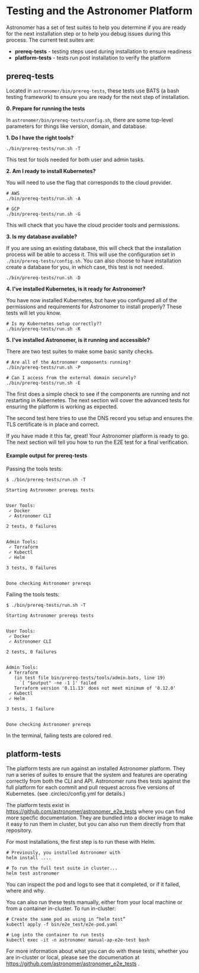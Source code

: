 # Testing and the Astronomer Platform

Astronomer has a set of test suites to help you
determine if you are ready for the next installation step
or to help you debug issues during this process.
The current test suites are:

- __prereq-tests__ - testing steps used during installation to ensure readiness
- __platform-tests__ - tests run post installation to verify the platform


## prereq-tests

Located in `astronomer/bin/prereq-tests`, these tests use
BATS (a bash testing framework) to ensure you are ready
for the next step of installation.


__0. Prepare for running the tests__

In `astronomer/bin/prereq-tests/config.sh`, there are some
top-level parameters for things like version, domain, and database.


__1. Do I have the right tools?__

```shell
./bin/prereq-tests/run.sh -T
```

This test for tools needed for both user and admin tasks.


__2. Am I ready to install Kubernetes?__

You will need to use the flag that corresponds to the cloud provider.

```shell
# AWS
./bin/prereq-tests/run.sh -A

# GCP
./bin/prereq-tests/run.sh -G
```

This will check that you have the cloud procider tools and permissions.


__3. Is my database available?__

If you are using an existing database, this will check that the installation
process will be able to access it. This will use the configuration set in
`./bin/prereq-tests/config.sh`. You can also choose to have installation
create a database for you, in which case, this test is not needed.

```shell
./bin/prereq-tests/run.sh -D
```


__4. I've installed Kubernetes, is it ready for Astronomer?__

You have now installed Kubernetes, but have you configured
all of the permissions and requirements for Astronomer to install properly?
These tests will let you know.

```shell
# Is my Kubernetes setup correctly??
./bin/prereq-tests/run.sh -K
```


__5. I've installed Astronomer, is it running and accessible?__

There are two test suites to make some basic sanity checks.

```shell
# Are all of the Astronomer components running?
./bin/prereq-tests/run.sh -P

# Can I access from the external domain securely?
./bin/prereq-tests/run.sh -E
```

The first does a simple check to see if the components are
running and not restarting in Kubernetes.
The next section will cover the advanced tests
for ensuring the platform is working as expected.

The second test here tries to use the DNS record you setup
and ensures the TLS certificate is in place and correct.

If you have made it this far, great!
Your Astronomer platform is ready to go.
The next section will tell you how to
run the E2E test for a final verification.


#### Example output for prereq-tests

Passing the tools tests:

```shell
$ ./bin/prereq-tests/run.sh -T

Starting Astronomer prereqs tests


User Tools:
 ✓ Docker
 ✓ Astronomer CLI

2 tests, 0 failures


Admin Tools:
 ✓ Terraform
 ✓ Kubectl
 ✓ Helm

3 tests, 0 failures


Done checking Astronomer prereqs
```

Failing the tools tests:

```shell
$ ./bin/prereq-tests/run.sh -T

Starting Astronomer prereqs tests


User Tools:
 ✓ Docker
 ✓ Astronomer CLI

2 tests, 0 failures


Admin Tools:
 ✗ Terraform
   (in test file bin/prereq-tests/tools/admin.bats, line 19)
     `[ "$output" -ne -1 ]' failed
   Terraform version '0.11.13' does not meet minimum of '0.12.0'
 ✓ Kubectl
 ✓ Helm

3 tests, 1 failure


Done checking Astronomer prereqs
```

In the terminal, failing tests are colored red.


## platform-tests

The platform tests are run against an installed Astronomer platform.
They run a series of suites to ensure that the system and features
are operating correctly from both the CLI and API.
Astronomer runs thes tests against the full platform
for each commit and pull request across five versions of Kubernetes.
(see .circleci/config.yml for details.)

The platform tests exist in https://github.com/astronomer/astronomer_e2e_tests
where you can find more specfic documentation.
They are bundled into a docker image to make it easy to run them
in cluster, but you can also run them directly from that repository.

For most installations, the first step is to run these with Helm.

```shell
# Previously, you installed Astronomer with
helm install ....

# To run the full test suite in cluster...
helm test astronomer
```

You can inspect the pod and logs to see that it completed,
or if it failed, where and why.

You can also run these tests manually, either from your local machine
or from a container in-cluster. To run in-cluster:

```shell
# Create the same pod as using in “helm test”
kubectl apply -f bin/e2e_test/e2e-pod.yaml

# Log into the container to run tests
kubectl exec -it -n astronomer manual-ap-e2e-test bash
```

For more information about what you can do with these
tests, whether you are in-cluster or local,
please see the documenation at
https://github.com/astronomer/astronomer_e2e_tests
.





